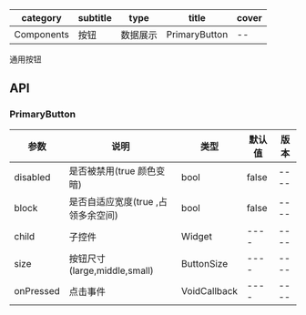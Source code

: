 | category| subtitle| type | title | cover |
| --- | --- | --- | --- | --- |
| Components | 按钮 | 数据展示  |PrimaryButton | -- | 
通用按钮

## API

### PrimaryButton
|  参数   | 说明  |  类型   | 默认值  |  版本 |
|  ----  | ----  |  ----  | ----  |  ----  |
|  disabled  | 是否被禁用(true 颜色变暗)  |  bool  | false  |  ----  |
|  block  | 是否自适应宽度(true ,占领多余空间)  |  bool  | false  |  ----  |
|  child  | 子控件  |  Widget  | ----  |  ----  |
|  size  | 按钮尺寸(large,middle,small)  |  ButtonSize  | ----  |  ----  |
|  onPressed  | 点击事件  |  VoidCallback  | ----  |  ----  |
